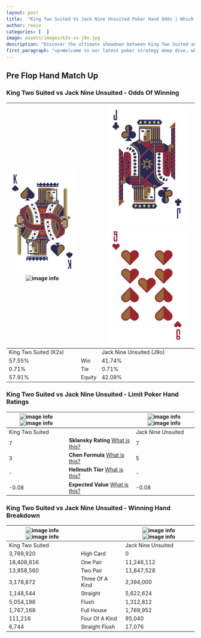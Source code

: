 ```yaml
---
layout: post
title:  "King Two Suited Vs Jack Nine Unsuited Poker Hand Odds | Which Is The Better Hand In Poker? A Complete Guide"
author: reece
categories: [  ]
image: assets/images/k2s-vs-j9o.jpg
description: "Discover the ultimate showdown between King Two Suited and Jack Nine Unsuited in poker! Uncover the odds, strategies, and scenarios where one hand triumphs over the other. Get ready to up your poker game with this thrilling analysis."
first_paragraph: "<p>Welcome to our latest poker strategy deep dive, where we're pitting two distinct hands against each other in a high-stakes showdown: King Two Suited vs Jack Nine Unsuited.</p><p>In the dynamic world of poker, every decision counts, and knowing which hand holds the upper hand is key to your success at the table.</p><p>In this article, we'll dissect these two hands, explore the scenarios where one dominates the other, and equip you with the knowledge to make strategic choices that can tip the odds in your favor.</p><p>Get ready to unravel the intriguing dynamics of these poker hands and elevate your game to new heights.</p>"
---
```




[comment]: # (sp0)

## Pre Flop Hand Match Up

<div class="table hand-ratings" markdown="1"> 



### King Two Suited vs Jack Nine Unsuited - Odds Of Winning


    
| ![image info](assets/images/hand1/k.png) ![image info](assets/images/hand1/2s.png) |  | ![image info](assets/images/hand2/j.png) ![image info](assets/images/hand2/9o.png) |
| -------- | -------- | -------- |
| King Two Suited (K2s) |  | Jack Nine Unsuited (J9o) |
| 57.55% | Win | 41.74% |
| 0.71% | Tie | 0.71% |
| 57.91% | Equity | 42.09% |




[comment]: # (sp1)



### King Two Suited vs Jack Nine Unsuited - Limit Poker Hand Ratings


    
| ![image info](https://www.riverpairs.com/assets/images/hand1/k.png) ![image info](https://www.riverpairs.com/assets/images/hand1/2s.png) |  | ![image info](https://www.riverpairs.com/assets/images/hand2/j.png) ![image info](https://www.riverpairs.com/assets/images/hand2/9o.png) |
| -------- | -------- | -------- |
| King Two Suited |  | Jack Nine Unsuited |
| 7 | **Sklansky Rating** [What is this?](/sklansky-rating-explained) | 7 |
| 3 | **Chen Formula** [What is this?](/chen-formula-explained) | 5 |
| - | **Hellmuth Tier** [What is this?](/Hellmuth-tier-explained) | - |
| -0.08 | **Expected Value** [What is this?](/expected-value-explained) | -0.08 |




[comment]: # (sp2)



### King Two Suited vs Jack Nine Unsuited - Winning Hand Breakdown


    
| ![image info](https://www.riverpairs.com/assets/images/hand1/k.png) ![image info](https://www.riverpairs.com/assets/images/hand1/2s.png) |  | ![image info](https://www.riverpairs.com/assets/images/hand2/j.png) ![image info](https://www.riverpairs.com/assets/images/hand2/9o.png) |
| -------- | -------- | -------- |
| King Two Suited |  | Jack Nine Unsuited |
| 3,769,920 | High Card | 0 |
| 18,408,816 | One Pair | 11,246,112 |
| 13,858,560 | Two Pair | 11,847,528 |
| 3,178,872 | Three Of A Kind | 2,394,000 |
| 1,148,544 | Straight | 5,622,624 |
| 5,054,196 | Flush | 1,312,812 |
| 1,767,168 | Full House | 1,769,952 |
| 111,216 | Four Of A Kind | 95,040 |
| 6,744 | Straight Flush | 17,076 |




[comment]: # (sp3)



</div>

[comment]: # (sp4)



[comment]: # (sp5)

